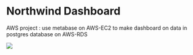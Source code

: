 # Northwind Dashboard
AWS project : use metabase on AWS-EC2 to make dashboard on data in postgres database on AWS-RDS

![](northwind_dashboard.gif)